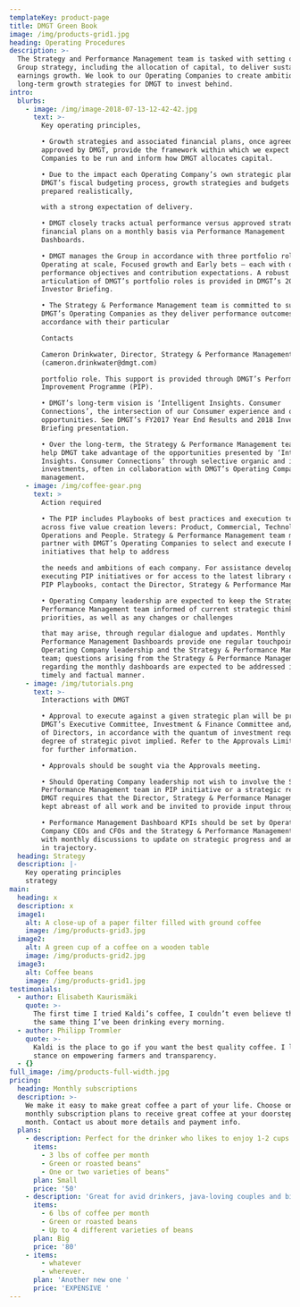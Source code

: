 ```yaml
---
templateKey: product-page
title: DMGT Green Book
image: /img/products-grid1.jpg
heading: Operating Procedures
description: >-
  The Strategy and Performance Management team is tasked with setting overall
  Group strategy, including the allocation of capital, to deliver sustainable
  earnings growth. We look to our Operating Companies to create ambitious,
  long-term growth strategies for DMGT to invest behind.
intro:
  blurbs:
    - image: /img/image-2018-07-13-12-42-42.jpg
      text: >-
        Key operating principles,

        • Growth strategies and associated financial plans, once agreed and
        approved by DMGT, provide the framework within which we expect Operating
        Companies to be run and inform how DMGT allocates capital.

        • Due to the impact each Operating Company’s own strategic plan has on
        DMGT’s fiscal budgeting process, growth strategies and budgets are to be
        prepared realistically,

        with a strong expectation of delivery.

        • DMGT closely tracks actual performance versus approved strategies and
        financial plans on a monthly basis via Performance Management
        Dashboards.

        • DMGT manages the Group in accordance with three portfolio roles –
        Operating at scale, Focused growth and Early bets – each with distinct
        performance objectives and contribution expectations. A robust
        articulation of DMGT’s portfolio roles is provided in DMGT’s 2018
        Investor Briefing.

        • The Strategy & Performance Management team is committed to supporting
        DMGT’s Operating Companies as they deliver performance outcomes in
        accordance with their particular

        Contacts

        Cameron Drinkwater, Director, Strategy & Performance Management
        (cameron.drinkwater@dmgt.com)

        portfolio role. This support is provided through DMGT’s Performance
        Improvement Programme (PIP).

        • DMGT’s long-term vision is ‘Intelligent Insights. Consumer
        Connections’, the intersection of our Consumer experience and our B2B
        opportunities. See DMGT’s FY2017 Year End Results and 2018 Investor
        Briefing presentation.

        • Over the long-term, the Strategy & Performance Management team will
        help DMGT take advantage of the opportunities presented by ‘Intelligent
        Insights. Consumer Connections’ through selective organic and inorganic
        investments, often in collaboration with DMGT’s Operating Companies and
        management.
    - image: /img/coffee-gear.png
      text: >
        Action required

        • The PIP includes Playbooks of best practices and execution templates
        across five value creation levers: Product, Commercial, Technology,
        Operations and People. Strategy & Performance Management team members
        partner with DMGT’s Operating Companies to select and execute PIP
        initiatives that help to address

        the needs and ambitions of each company. For assistance developing and
        executing PIP initiatives or for access to the latest library of DMGT
        PIP Playbooks, contact the Director, Strategy & Performance Management.

        • Operating Company leadership are expected to keep the Strategy &
        Performance Management team informed of current strategic thinking and
        priorities, as well as any changes or challenges

        that may arise, through regular dialogue and updates. Monthly
        Performance Management Dashboards provide one regular touchpoint between
        Operating Company leadership and the Strategy & Performance Management
        team; questions arising from the Strategy & Performance Management team
        regarding the monthly dashboards are expected to be addressed in a
        timely and factual manner.
    - image: /img/tutorials.png
      text: >-
        Interactions with DMGT

        • Approval to execute against a given strategic plan will be provided by
        DMGT’s Executive Committee, Investment & Finance Committee and/or Board
        of Directors, in accordance with the quantum of investment required and
        degree of strategic pivot implied. Refer to the Approvals Limit table
        for further information.

        • Approvals should be sought via the Approvals meeting.

        • Should Operating Company leadership not wish to involve the Strategy &
        Performance Management team in PIP initiative or a strategic review,
        DMGT requires that the Director, Strategy & Performance Management be
        kept abreast of all work and be invited to provide input throughout.

        • Performance Management Dashboard KPIs should be set by Operating
        Company CEOs and CFOs and the Strategy & Performance Management team,
        with monthly discussions to update on strategic progress and any changes
        in trajectory.
  heading: Strategy
  description: |-
    Key operating principles 
    strategy 
main:
  heading: x
  description: x
  image1:
    alt: A close-up of a paper filter filled with ground coffee
    image: /img/products-grid3.jpg
  image2:
    alt: A green cup of a coffee on a wooden table
    image: /img/products-grid2.jpg
  image3:
    alt: Coffee beans
    image: /img/products-grid1.jpg
testimonials:
  - author: Elisabeth Kaurismäki
    quote: >-
      The first time I tried Kaldi’s coffee, I couldn’t even believe that was
      the same thing I’ve been drinking every morning.
  - author: Philipp Trommler
    quote: >-
      Kaldi is the place to go if you want the best quality coffee. I love their
      stance on empowering farmers and transparency.
  - {}
full_image: /img/products-full-width.jpg
pricing:
  heading: Monthly subscriptions
  description: >-
    We make it easy to make great coffee a part of your life. Choose one of our
    monthly subscription plans to receive great coffee at your doorstep each
    month. Contact us about more details and payment info.
  plans:
    - description: Perfect for the drinker who likes to enjoy 1-2 cups per day.
      items:
        - 3 lbs of coffee per month
        - Green or roasted beans"
        - One or two varieties of beans"
      plan: Small
      price: '50'
    - description: 'Great for avid drinkers, java-loving couples and bigger crowds'
      items:
        - 6 lbs of coffee per month
        - Green or roasted beans
        - Up to 4 different varieties of beans
      plan: Big
      price: '80'
    - items:
        - whatever
        - wherever.
      plan: 'Another new one '
      price: 'EXPENSIVE '
---
```


